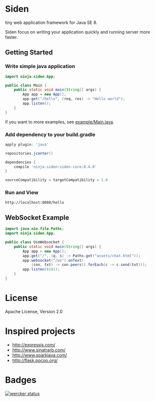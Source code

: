 # Siden
tiny web application framework for Java SE 8.

Siden focus on writing your application quickly and running server more faster.

## Getting Started

### Write simple java application

```java
import ninja.siden.App;

public class Main {
	public static void main(String[] args) {
		App app = new App();
		app.get("/hello", (req, res) -> "Hello world");
		app.listen();
	}
}
```

if you want to more examples, see [example/Main.java](https://github.com/taichi/siden/blob/master/siden-example/src/main/java/example/Main.java).

### Add dependency to your build.gradle

```groovy
apply plugin: 'java'

repositories.jcenter()

dependencies {
	compile 'ninja.siden:siden-core:0.4.0'
}

sourceCompatibility = targetCompatibility = 1.8
```

### Run and View

    http://localhost:8080/hello

## WebSocket Example

```java
import java.nio.file.Paths;
import ninja.siden.App;

public class UseWebsocket {
	public static void main(String[] args) {
		App app = new App();
		app.get("/", (q, s) -> Paths.get("assets/chat.html"));
		app.websocket("/ws").onText(
			(con, txt) -> con.peers().forEach(c -> c.send(txt)));
		app.listen(8181);
	}
}
```

# License

Apache License, Version 2.0

# Inspired projects

* http://expressjs.com/
* http://www.sinatrarb.com/
* http://www.sparkjava.com/
* http://flask.pocoo.org/

# Badges

[![wercker status](https://app.wercker.com/status/de09957e13da7a18ae6cf3fbd67afc68/m "wercker status")](https://app.wercker.com/project/bykey/de09957e13da7a18ae6cf3fbd67afc68)
